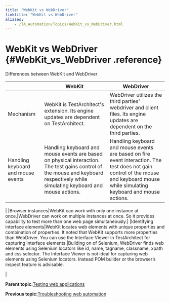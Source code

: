 ```yaml
--- 
title: "WebKit vs WebDriver"
linktitle: "WebKit vs WebDriver"
aliases: 
    - /TA_Automation/Topics/WebKit_vs_WebDriver.html
---
```

# WebKit vs WebDriver {#WebKit_vs_WebDriver .reference}

Differences between WebKit and WebDriver

| |WebKit|WebDriver|
|--|------|---------|
|Mechanism|WebKit is TestArchitect's extension. Its engine updates are dependent on TestArchitect.|WebDriver utilizes the third parties' webdriver and client files. Its engine updates are dependent on the third parties.|
|Handling keyboard and mouse events|Handling keyboard and mouse events are based on physical interaction. The test gains control of the mouse and keyboard respectively while simulating keyboard and mouse actions.|Handling keyboard and mouse events are based on fire event interaction. The test does not gain control of the mouse and keyboard mouse while simulating keyboard and mouse actions.

|
|Browser instances|WebKit can work with only one instance at once.|WebDriver can work on multiple instances at once. So it provides capability to test more than one web page simultaneously.|
|Identifying interface elements|WebKit locates web elements with unique properties and combination of properties. It noted that WebKit supports more properties than WebDriver. You can use the Interface Viewer in TestArchitect for capturing interface elements.|Building on of Selenium, WebDriver finds web elements using Selenium locators like id, name, tagname, classname, xpath and css selector. The Interface Viewer is not ideal for capturing web elements using Selenium locators. Instead POM builder or the browser’s inspect feature is advisable.

|

**Parent topic:**[Testing web applications](../../TA_Automation/Topics/Web_automation.html)

**Previous topic:**[Troubleshooting web automation](../../TA_Automation/Topics/web_troubleshooting.html)

